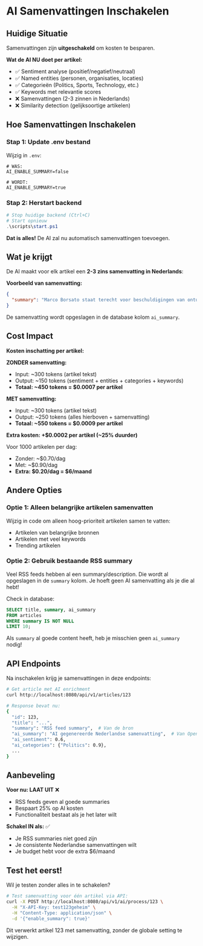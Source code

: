 # AI Samenvattingen Inschakelen

## Huidige Situatie

Samenvattingen zijn **uitgeschakeld** om kosten te besparen.

**Wat de AI NU doet per artikel:**
- ✅ Sentiment analyse (positief/negatief/neutraal)
- ✅ Named entities (personen, organisaties, locaties)
- ✅ Categorieën (Politics, Sports, Technology, etc.)
- ✅ Keywords met relevantie scores
- ❌ Samenvattingen (2-3 zinnen in Nederlands)
- ❌ Similarity detection (gelijksoortige artikelen)

## Hoe Samenvattingen Inschakelen

### Stap 1: Update .env bestand

Wijzig in `.env`:
```env
# WAS:
AI_ENABLE_SUMMARY=false

# WORDT:
AI_ENABLE_SUMMARY=true
```

### Stap 2: Herstart backend

```powershell
# Stop huidige backend (Ctrl+C)
# Start opnieuw
.\scripts\start.ps1
```

**Dat is alles!** De AI zal nu automatisch samenvattingen toevoegen.

## Wat je krijgt

De AI maakt voor elk artikel een **2-3 zins samenvatting in Nederlands**:

**Voorbeeld van samenvatting:**
```json
{
  "summary": "Marco Borsato staat terecht voor beschuldigingen van ontucht. Het Openbaar Ministerie eist een gevangenisstraf van vijf maanden. Borsato ontkent de beschuldigingen."
}
```

De samenvatting wordt opgeslagen in de database kolom `ai_summary`.

## Cost Impact

**Kosten inschatting per artikel:**

**ZONDER samenvatting:**
- Input: ~300 tokens (artikel tekst)
- Output: ~150 tokens (sentiment + entities + categories + keywords)
- **Totaal: ~450 tokens = $0.0007 per artikel**

**MET samenvatting:**
- Input: ~300 tokens (artikel tekst)
- Output: ~250 tokens (alles hierboven + samenvatting)
- **Totaal: ~550 tokens = $0.0009 per artikel**

**Extra kosten: +$0.0002 per artikel (~25% duurder)**

Voor 1000 artikelen per dag:
- Zonder: ~$0.70/dag
- Met: ~$0.90/dag
- **Extra: $0.20/dag = $6/maand**

## Andere Opties

### Optie 1: Alleen belangrijke artikelen samenvatten

Wijzig in code om alleen hoog-prioriteit artikelen samen te vatten:
- Artikelen van belangrijke bronnen
- Artikelen met veel keywords
- Trending artikelen

### Optie 2: Gebruik bestaande RSS summary

Veel RSS feeds hebben al een summary/description. Die wordt al opgeslagen in de `summary` kolom. Je hoeft geen AI samenvatting als je die al hebt!

Check in database:
```sql
SELECT title, summary, ai_summary 
FROM articles 
WHERE summary IS NOT NULL 
LIMIT 10;
```

Als `summary` al goede content heeft, heb je misschien geen `ai_summary` nodig!

## API Endpoints

Na inschakelen krijg je samenvattingen in deze endpoints:

```bash
# Get article met AI enrichment
curl http://localhost:8080/api/v1/articles/123

# Response bevat nu:
{
  "id": 123,
  "title": "...",
  "summary": "RSS feed summary",  # Van de bron
  "ai_summary": "AI gegenereerde Nederlandse samenvatting",  # Van OpenAI
  "ai_sentiment": 0.6,
  "ai_categories": {"Politics": 0.9},
  ...
}
```

## Aanbeveling

**Voor nu: LAAT UIT** ❌
- RSS feeds geven al goede summaries
- Bespaart 25% op AI kosten
- Functionaliteit bestaat als je het later wilt

**Schakel IN als:** ✅
- Je RSS summaries niet goed zijn
- Je consistente Nederlandse samenvattingen wilt
- Je budget hebt voor de extra $6/maand

## Test het eerst!

Wil je testen zonder alles in te schakelen?

```bash
# Test samenvatting voor één artikel via API:
curl -X POST http://localhost:8080/api/v1/ai/process/123 \
  -H "X-API-Key: test123geheim" \
  -H "Content-Type: application/json" \
  -d '{"enable_summary": true}'
```

Dit verwerkt artikel 123 met samenvatting, zonder de globale setting te wijzigen.